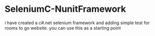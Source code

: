 # SeleniumC-NunitFramework
i have created a c#.net selenium framework and adding simple test for rooms to go website. you can use this as a starting point
